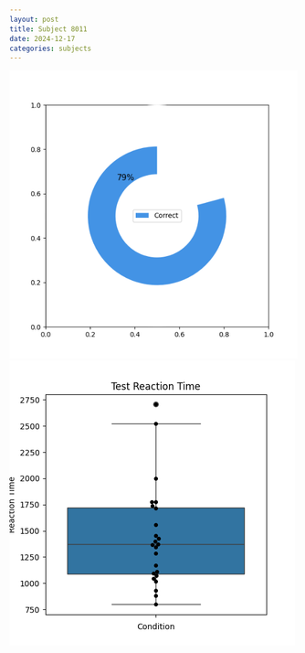 ```yaml
---
layout: post
title: Subject 8011
date: 2024-12-17
categories: subjects
---
```


![](data/8011/run-6/8011_FN_acc_test.png)
![](data/8011/run-6/8011_FN_rt.png)
